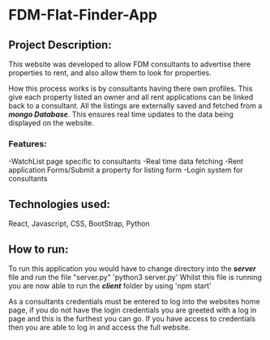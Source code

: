 # FDM-Flat-Finder-App

## Project Description: 
This website was developed to allow FDM consultants to advertise there properties to rent, and also allow them to look for properties. 

How this process works is by consultants having there own profiles. This give each property listed an owner and all rent applications can be linked back to a consultant.
All the listings are externally saved and fetched from a ***mongo Database***. This ensures real time updates to the data being displayed on the website.

### Features: 
-WatchList page specific to consultants
-Real time data fetching
-Rent application Forms/Submit a property for listing form
-Login system for consultants

## Technologies used:
React, Javascript, CSS, BootStrap, Python 

## How to run: 
To run this application you would have to change directory into the ***server*** file and run the file "server.py" 'python3 server.py' Whilst this file is running you are now able to run the ***client*** folder by using 'npm start'

As a consultants credentials must be entered to log into the websites home page, if you do not have the login credentials you are greeted with a log in page and this is the furthest you can go. If you have access to credentials then you are able to log in and access the full website.


